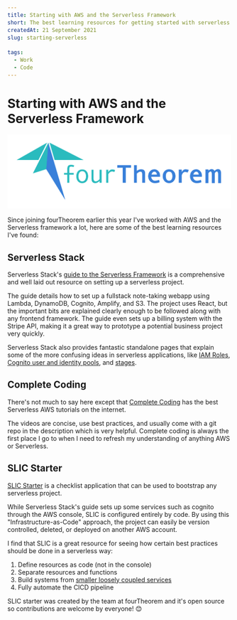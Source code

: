 ```yaml
---
title: Starting with AWS and the Serverless Framework 
short: The best learning resources for getting started with serverless.
createdAt: 21 September 2021
slug: starting-serverless

tags:
  - Work
  - Code
---
```



# Starting with AWS and the Serverless Framework 

<img src="/fourTheorem.png" alt="fourtheorem">

Since joining fourTheorem earlier this year I've worked with AWS and the Serverless framework a lot, here are some of the best learning resources I've found:

## Serverless Stack

Serverless Stack's [guide to the Serverless Framework](https://serverless-stack.com/chapters/setup-the-serverless-framework.html) is a comprehensive and well laid out resource on setting up a serverless project. 

The guide details how to set up a fullstack note-taking webapp using Lambda, DynamoDB, Cognito, Amplify, and S3. The project uses React, but the important bits are explained clearly enough to be followed along with any frontend framework. The guide even sets up a billing system with the Stripe API, making it a great way to prototype a potential business project very quickly.

Serverless Stack also provides fantastic standalone pages that explain some of the more confusing ideas in serverless applications, like [IAM Roles](https://serverless-stack.com/chapters/what-is-iam.html), [Cognito user and identity pools](https://serverless-stack.com/chapters/cognito-user-pool-vs-identity-pool.html), and [stages](https://serverless-stack.com/chapters/stages-in-serverless-framework.html). 


## Complete Coding

There's not much to say here except that [Complete Coding](https://www.youtube.com/channel/UC8uBP0Un18DJAnWjm1CPqBg) has the best Serverless AWS tutorials on the internet. 

The videos are concise, use best practices, and usually come with a git repo in the description which is very helpful. Complete coding is always the first place I go to when I need to refresh my understanding of anything AWS or Serverless. 

## SLIC Starter

[SLIC Starter](https://github.com/fourtheorem/slic-starter) is a checklist application that can be used to bootstrap any serverless project.

While Serverless Stack's guide sets up some services such as cognito through the AWS console, SLIC is configured entirely by code. By using this "Infrastructure-as-Code" approach, the project can easily be version controlled, deleted, or deployed on another AWS account.

I find that SLIC is a great resource for seeing how certain best practices should be done in a serverless way:

<ol class="pl-5">
  <li>Define resources as code (not in the console)</li>
  <li>Separate resources and functions</li>
  <li>Build systems from <a href="https://www.fourtheorem.com/blog/monorepo">smaller loosely coupled services</a></li>
  <li>Fully automate the CICD pipeline</li>
</ol>

SLIC starter was created by the team at fourTheorem and it's open source so contributions are welcome by everyone! 😊




